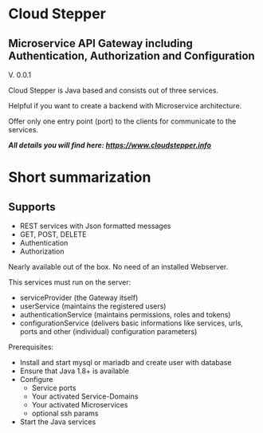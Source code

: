 # Cloud Stepper
<h2>Microservice API Gateway including Authentication, Authorization and Configuration</h2>

V. 0.0.1

Cloud Stepper is Java based and consists out of three services.

Helpful if you want to create a backend with Microservice architecture.

Offer only one entry point (port) to the clients for communicate to the services.

<b> *All details you will find here: https://www.cloudstepper.info* </b>

Short summarization
===================

Supports
--------
+ REST services with Json formatted messages
+ GET, POST, DELETE
+ Authentication
+ Authorization

Nearly available out of the box.
No need of an installed Webserver.

This services must run on the server:
- serviceProvider (the Gateway itself)
- userService (maintains the registered users)
- authenticationService (maintains permissions, roles and tokens)
- configurationService (delivers basic informations like services, urls, ports and other (individual) configuration parameters)

Prerequisites:
- Install and start mysql or mariadb and create user with database
- Ensure that Java 1.8+ is available
- Configure
  - Service ports
  - Your activated Service-Domains
  - Your activated Microservices
  - optional ssh params
- Start the Java services
